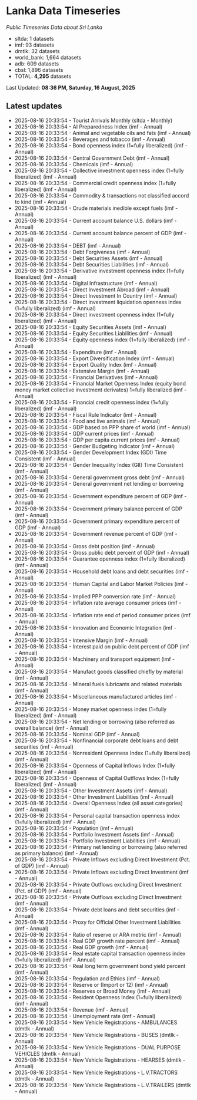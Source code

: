 # Lanka Data Timeseries
*Public Timeseries Data about Sri Lanka*

* sltda: 1 datasets
* imf: 93 datasets
* dmtlk: 32 datasets
* world_bank: 1,664 datasets
* adb: 609 datasets
* cbsl: 1,896 datasets
* TOTAL: **4,295** datasets

Last Updated: **08:36 PM, Saturday, 16 August, 2025**

## Latest updates

* 2025-08-16 20:33:54 - Tourist Arrivals Monthly (sltda - Monthly)
* 2025-08-16 20:33:54 - AI Preparedness Index (imf - Annual)
* 2025-08-16 20:33:54 - Animal and vegetable oils and fats (imf - Annual)
* 2025-08-16 20:33:54 - Beverages and tobacco (imf - Annual)
* 2025-08-16 20:33:54 - Bond openness index (1=fully liberalized) (imf - Annual)
* 2025-08-16 20:33:54 - Central Government Debt (imf - Annual)
* 2025-08-16 20:33:54 - Chemicals (imf - Annual)
* 2025-08-16 20:33:54 - Collective investment openness index (1=fully liberalized) (imf - Annual)
* 2025-08-16 20:33:54 - Commercial credit openness index (1=fully liberalized) (imf - Annual)
* 2025-08-16 20:33:54 - Commodity & transactions not classified accord to kind (imf - Annual)
* 2025-08-16 20:33:54 - Crude materials inedible except fuels (imf - Annual)
* 2025-08-16 20:33:54 - Current account balance U.S. dollars (imf - Annual)
* 2025-08-16 20:33:54 - Current account balance percent of GDP (imf - Annual)
* 2025-08-16 20:33:54 - DEBT (imf - Annual)
* 2025-08-16 20:33:54 - Debt Forgiveness (imf - Annual)
* 2025-08-16 20:33:54 - Debt Securities Assets (imf - Annual)
* 2025-08-16 20:33:54 - Debt Securities Liabilities (imf - Annual)
* 2025-08-16 20:33:54 - Derivative investment openness index (1=fully liberalized) (imf - Annual)
* 2025-08-16 20:33:54 - Digital Infrastructure (imf - Annual)
* 2025-08-16 20:33:54 - Direct Investment Abroad (imf - Annual)
* 2025-08-16 20:33:54 - Direct Investment In Country (imf - Annual)
* 2025-08-16 20:33:54 - Direct investment liquidation openness index (1=fully liberalized) (imf - Annual)
* 2025-08-16 20:33:54 - Direct investment openness index (1=fully liberalized) (imf - Annual)
* 2025-08-16 20:33:54 - Equity Securities Assets (imf - Annual)
* 2025-08-16 20:33:54 - Equity Securities Liabilities (imf - Annual)
* 2025-08-16 20:33:54 - Equity openness index (1=fully liberalized) (imf - Annual)
* 2025-08-16 20:33:54 - Expenditure (imf - Annual)
* 2025-08-16 20:33:54 - Export Diversification Index (imf - Annual)
* 2025-08-16 20:33:54 - Export Quality Index (imf - Annual)
* 2025-08-16 20:33:54 - Extensive Margin (imf - Annual)
* 2025-08-16 20:33:54 - Financial Derivatives (imf - Annual)
* 2025-08-16 20:33:54 - Financial Market Openness Index (equity bond money market collective investment derivates) 1=fully liberalized (imf - Annual)
* 2025-08-16 20:33:54 - Financial credit openness index (1=fully liberalized) (imf - Annual)
* 2025-08-16 20:33:54 - Fiscal Rule Indicator (imf - Annual)
* 2025-08-16 20:33:54 - Food and live animals (imf - Annual)
* 2025-08-16 20:33:54 - GDP based on PPP share of world (imf - Annual)
* 2025-08-16 20:33:54 - GDP current prices (imf - Annual)
* 2025-08-16 20:33:54 - GDP per capita current prices (imf - Annual)
* 2025-08-16 20:33:54 - Gender Budgeting Indicator (imf - Annual)
* 2025-08-16 20:33:54 - Gender Development Index (GDI) Time Consistent (imf - Annual)
* 2025-08-16 20:33:54 - Gender Inequality Index (GII) Time Consistent (imf - Annual)
* 2025-08-16 20:33:54 - General government gross debt (imf - Annual)
* 2025-08-16 20:33:54 - General government net lending or borrowing (imf - Annual)
* 2025-08-16 20:33:54 - Government expenditure percent of GDP (imf - Annual)
* 2025-08-16 20:33:54 - Government primary balance percent of GDP (imf - Annual)
* 2025-08-16 20:33:54 - Government primary expenditure percent of GDP (imf - Annual)
* 2025-08-16 20:33:54 - Government revenue percent of GDP (imf - Annual)
* 2025-08-16 20:33:54 - Gross debt position (imf - Annual)
* 2025-08-16 20:33:54 - Gross public debt percent of GDP (imf - Annual)
* 2025-08-16 20:33:54 - Guarantee openness index (1=fully liberalized) (imf - Annual)
* 2025-08-16 20:33:54 - Household debt loans and debt securities (imf - Annual)
* 2025-08-16 20:33:54 - Human Capital and Labor Market Policies (imf - Annual)
* 2025-08-16 20:33:54 - Implied PPP conversion rate (imf - Annual)
* 2025-08-16 20:33:54 - Inflation rate average consumer prices (imf - Annual)
* 2025-08-16 20:33:54 - Inflation rate end of period consumer prices (imf - Annual)
* 2025-08-16 20:33:54 - Innovation and Economic Integration (imf - Annual)
* 2025-08-16 20:33:54 - Intensive Margin (imf - Annual)
* 2025-08-16 20:33:54 - Interest paid on public debt percent of GDP (imf - Annual)
* 2025-08-16 20:33:54 - Machinery and transport equipment (imf - Annual)
* 2025-08-16 20:33:54 - Manufact goods classified chiefly by material (imf - Annual)
* 2025-08-16 20:33:54 - Mineral fuels lubricants and related materials (imf - Annual)
* 2025-08-16 20:33:54 - Miscellaneous manufactured articles (imf - Annual)
* 2025-08-16 20:33:54 - Money market openness index (1=fully liberalized) (imf - Annual)
* 2025-08-16 20:33:54 - Net lending or borrowing (also referred as overall balance) (imf - Annual)
* 2025-08-16 20:33:54 - Nominal GDP (imf - Annual)
* 2025-08-16 20:33:54 - Nonfinancial corporate debt loans and debt securities (imf - Annual)
* 2025-08-16 20:33:54 - Nonresident Openness Index (1=fully liberalized) (imf - Annual)
* 2025-08-16 20:33:54 - Openness of Capital Inflows Index (1=fully liberalized) (imf - Annual)
* 2025-08-16 20:33:54 - Openness of Capital Outflows Index (1=fully liberalized) (imf - Annual)
* 2025-08-16 20:33:54 - Other Investment Assets (imf - Annual)
* 2025-08-16 20:33:54 - Other Investment Liabilities (imf - Annual)
* 2025-08-16 20:33:54 - Overall Openness Index (all asset categories) (imf - Annual)
* 2025-08-16 20:33:54 - Personal capital transaction openness index (1=fully liberalized) (imf - Annual)
* 2025-08-16 20:33:54 - Population (imf - Annual)
* 2025-08-16 20:33:54 - Portfolio Investment Assets (imf - Annual)
* 2025-08-16 20:33:54 - Portfolio Investment Liabilities (imf - Annual)
* 2025-08-16 20:33:54 - Primary net lending or borrowing (also referred as primary balance) (imf - Annual)
* 2025-08-16 20:33:54 - Private Inflows excluding Direct Investment (Pct. of GDP) (imf - Annual)
* 2025-08-16 20:33:54 - Private Inflows excluding Direct Investment (imf - Annual)
* 2025-08-16 20:33:54 - Private Outflows excluding Direct Investment (Pct. of GDP) (imf - Annual)
* 2025-08-16 20:33:54 - Private Outflows excluding Direct Investment (imf - Annual)
* 2025-08-16 20:33:54 - Private debt loans and debt securities (imf - Annual)
* 2025-08-16 20:33:54 - Proxy for Official Other Investment Liabilities (imf - Annual)
* 2025-08-16 20:33:54 - Ratio of reserve or ARA metric (imf - Annual)
* 2025-08-16 20:33:54 - Real GDP growth rate percent (imf - Annual)
* 2025-08-16 20:33:54 - Real GDP growth (imf - Annual)
* 2025-08-16 20:33:54 - Real estate capital transaction openness index (1=fully liberalized) (imf - Annual)
* 2025-08-16 20:33:54 - Real long term government bond yield percent (imf - Annual)
* 2025-08-16 20:33:54 - Regulation and Ethics (imf - Annual)
* 2025-08-16 20:33:54 - Reserve or (Import or 12) (imf - Annual)
* 2025-08-16 20:33:54 - Reserves or Broad Money (imf - Annual)
* 2025-08-16 20:33:54 - Resident Openness Index (1=fully liberalized) (imf - Annual)
* 2025-08-16 20:33:54 - Revenue (imf - Annual)
* 2025-08-16 20:33:54 - Unemployment rate (imf - Annual)
* 2025-08-16 20:33:54 - New Vehicle Registrations - AMBULANCES (dmtlk - Annual)
* 2025-08-16 20:33:54 - New Vehicle Registrations - BUSES (dmtlk - Annual)
* 2025-08-16 20:33:54 - New Vehicle Registrations - DUAL PURPOSE VEHICLES (dmtlk - Annual)
* 2025-08-16 20:33:54 - New Vehicle Registrations - HEARSES (dmtlk - Annual)
* 2025-08-16 20:33:54 - New Vehicle Registrations - L.V.TRACTORS (dmtlk - Annual)
* 2025-08-16 20:33:54 - New Vehicle Registrations - L.V.TRAILERS (dmtlk - Annual)